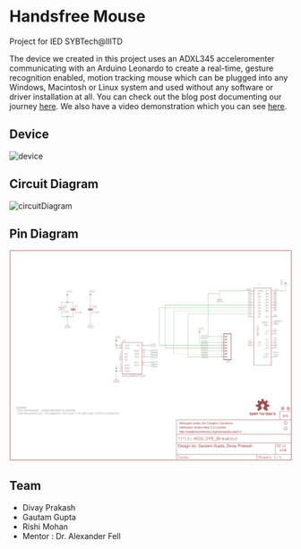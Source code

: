 # Handsfree Mouse
Project for IED SYBTech@IIITD

The device we created in this project uses an ADXL345 acceleromenter communicating with an Arduino Leonardo to create a real-time, gesture recognition enabled, motion tracking mouse which can be plugged into any Windows, Macintosh or Linux system and used without any software or driver installation at all. You can check out the blog post documenting our journey [here](http://iedprojects2015.blogspot.in/2015/03/handsfree-mouse-project-scope-weintend.html). We also have a video demonstration which you can see [here](https://www.youtube.com/watch?v=XWZE0celzms).

## Device

![device](./device.jpeg)

## Circuit Diagram

![circuitDiagram](./circuitDiagram.jpeg)

## Pin Diagram

![pinDiagram](./pinDiagram.png)

## Team
 - Divay Prakash
 - Gautam Gupta
 - Rishi Mohan
 - Mentor : Dr. Alexander Fell
